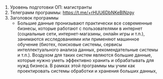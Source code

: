 1. Уровень подготовки ОП: магистранты
2. Телеграмм программы: https://t.me/+rHUU6DbNKeBlNzgy
3. Заголовок программы
	* Большие данные пронизывают практически все современные бизнесы, которые работают с пользователями в интернет (социальные сети, интернет-магазины, онлайн игры и т.п.), занимаются исследованиями или применяют машинное обучение (биотех, поисковые системы, сервисы интеллектуального анализа данных, рекомендательные системы и т.п.). Воздухом для таких систем являются большие данные, которые нужно уметь эффективно хранить и обрабатывать для нужд бизнеса. В рамках этой программы мы учим как проектировать системы обработки и хранения больших данных, 